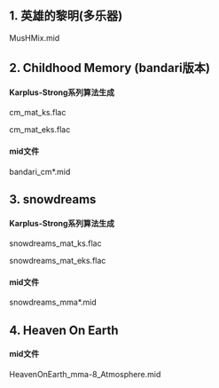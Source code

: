## 1. 英雄的黎明(多乐器)
MusHMix.mid

## 2. Childhood Memory (bandari版本)
#### Karplus-Strong系列算法生成
cm_mat_ks.flac

cm_mat_eks.flac
#### mid文件
bandari_cm*.mid

## 3. snowdreams
#### Karplus-Strong系列算法生成
snowdreams_mat_ks.flac

snowdreams_mat_eks.flac
#### mid文件
snowdreams_mma*.mid

## 4. Heaven On Earth

#### mid文件
HeavenOnEarth_mma-8_Atmosphere.mid
